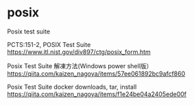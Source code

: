 # posix
Posix test suite

PCTS:151-2, POSIX Test Suite
https://www.itl.nist.gov/div897/ctg/posix_form.htm

Posix Test Suite 解凍方法(Windows power shell版）
https://qiita.com/kaizen_nagoya/items/57ee061892bc9afcf860

Posix Test Suite docker downloads, tar, install
https://qiita.com/kaizen_nagoya/items/f1e24be04a2405ede00f

